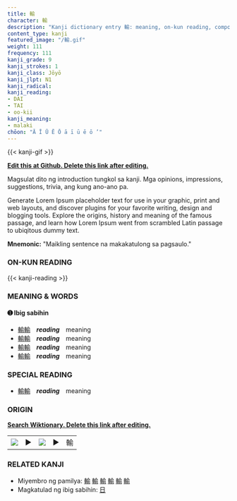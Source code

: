 ```yaml
---
title: 輸
character: 輸
description: "Kanji dictionary entry 輸: meaning, on-kun reading, compounds, origin, related kanji"
content_type: kanji
featured_image: "/輸.gif"
weight: 111
frequency: 111
kanji_grade: 9
kanji_strokes: 1
kanji_class: Jōyō
kanji_jlpt: N1
kanji_radical: 
kanji_reading: 
- DAI
- TAI
- oo-kii
kanji_meaning:
- malaki
chōon: "Ā Ī Ū Ē Ō ā ī ū ē ō ’"
---
```

[//]: # (Don't edit the line below. Kanji animated GIF code is automatically generated.)
{{< kanji-gif >}}

[//]: # (Edit below this line.)

**[Edit this at Github. Delete this link after editing.](https://github.com/tim0g/tim/tree/main/content/kanji/輸/index.md)**

Magsulat dito ng introduction tungkol sa kanji. Mga opinions, impressions, suggestions, trivia, ang kung ano-ano pa.

Generate Lorem Ipsum placeholder text for use in your graphic, print and web layouts, and discover plugins for your favorite writing, design and blogging tools. Explore the origins, history and meaning of the famous passage, and learn how Lorem Ipsum went from scrambled Latin passage to ubiqitous dummy text.
 
**Mnemonic:** "Maikling sentence na makakatulong sa pagsaulo."

### ON-KUN READING

[//]: # (Don't edit the line below. ON-KUN READING code is automatically generated.)
{{< kanji-reading >}}

### MEANING & WORDS

#### ➊ **Ibig sabihin**
  - [輸](../輸)[輸](../輸)　***reading***　meaning
  - [輸](../輸)[輸](../輸)　***reading***　meaning
  - [輸](../輸)[輸](../輸)　***reading***　meaning
  - [輸](../輸)[輸](../輸)　***reading***　meaning

### SPECIAL READING
  - [輸](../輸)[輸](../輸)　***reading***　meaning

### ORIGIN

**[Search Wiktionary. Delete this link after editing.](https://wiktionary.org/wiki/輸)**
<table class="kanji-table"><tr><td>
<img src="60px-輸-bronze.svg.png">
</td><td>▶</td><td>
<img src="60px-輸-oracle.svg.png">
</td><td>▶</td>
<td class="kanji-origin">輸</td>
</tr></table>

### RELATED KANJI
- Miyembro ng pamilya: [輸](../輸) [輸](../輸) [輸](../輸) [輸](../輸) [輸](../輸) [輸](../輸)
- Magkatulad ng ibig sabihin: [日](../日)
